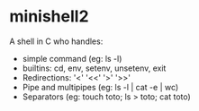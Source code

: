 # minishell2

A shell in C who handles:
- simple command (eg: ls -l)
- builtins: cd, env, setenv, unsetenv, exit
- Redirections: '<' '<<' '>' '>>'
- Pipe and multipipes (eg: ls -l | cat -e | wc)
- Separators (eg: touch toto; ls > toto; cat toto)
